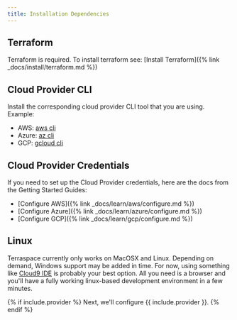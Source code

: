 ```yaml
---
title: Installation Dependencies
---
```


## Terraform

Terraform is required. To install terraform see: [Install Terraform]({% link _docs/install/terraform.md %})

## Cloud Provider CLI

Install the corresponding cloud provider CLI tool that you are using. Example:

* AWS: [aws cli](https://docs.aws.amazon.com/cli/latest/userguide/cli-chap-install.html)
* Azure: [az cli](https://docs.microsoft.com/en-us/cli/azure/install-azure-cli?view=azure-cli-latest)
* GCP: [gcloud cli](https://cloud.google.com/sdk/install)

## Cloud Provider Credentials

If you need to set up the Cloud Provider credentials, here are the docs from the Getting Started Guides:

* [Configure AWS]({% link _docs/learn/aws/configure.md %})
* [Configure Azure]({% link _docs/learn/azure/configure.md %})
* [Configure GCP]({% link _docs/learn/gcp/configure.md %})

## Linux

Terraspace currently only works on MacOSX and Linux. Depending on demand, Windows support may be added in time. For now, using something like [Cloud9 IDE](https://aws.amazon.com/cloud9/) is probably your best option. All you need is a browser and you'll have a fully working linux-based development environment in a few minutes.

{% if include.provider %}
Next, we'll configure {{ include.provider }}.
{% endif %}
